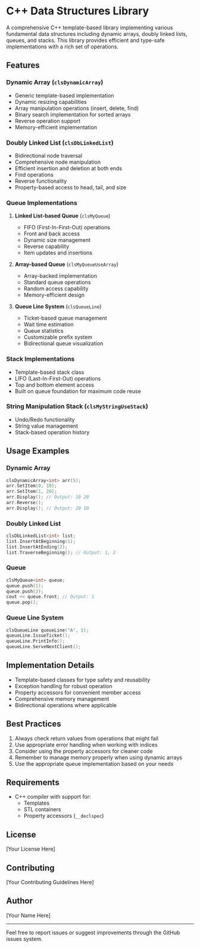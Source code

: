 # C++ Data Structures Library

A comprehensive C++ template-based library implementing various fundamental data structures including dynamic arrays, doubly linked lists, queues, and stacks. This library provides efficient and type-safe implementations with a rich set of operations.

## Features

### Dynamic Array (`clsDynamicArray`)
- Generic template-based implementation
- Dynamic resizing capabilities
- Array manipulation operations (insert, delete, find)
- Binary search implementation for sorted arrays
- Reverse operation support
- Memory-efficient implementation

### Doubly Linked List (`clsDbLinkedList`)
- Bidirectional node traversal
- Comprehensive node manipulation
- Efficient insertion and deletion at both ends
- Find operations
- Reverse functionality
- Property-based access to head, tail, and size

### Queue Implementations
1. **Linked List-based Queue** (`clsMyQueue`)
   - FIFO (First-In-First-Out) operations
   - Front and back access
   - Dynamic size management
   - Reverse capability
   - Item updates and insertions

2. **Array-based Queue** (`clsMyQueueUseArray`)
   - Array-backed implementation
   - Standard queue operations
   - Random access capability
   - Memory-efficient design

3. **Queue Line System** (`clsQueueLine`)
   - Ticket-based queue management
   - Wait time estimation
   - Queue statistics
   - Customizable prefix system
   - Bidirectional queue visualization

### Stack Implementations
- Template-based stack class
- LIFO (Last-In-First-Out) operations
- Top and bottom element access
- Built on queue foundation for maximum code reuse

### String Manipulation Stack (`clsMyStringUseStack`)
- Undo/Redo functionality
- String value management
- Stack-based operation history

## Usage Examples

### Dynamic Array
```cpp
clsDynamicArray<int> arr(5);
arr.SetItem(0, 10);
arr.SetItem(1, 20);
arr.Display(); // Output: 10 20
arr.Reverse();
arr.Display(); // Output: 20 10
```

### Doubly Linked List
```cpp
clsDbLinkedList<int> list;
list.InsertAtBeginning(1);
list.InsertAtEnding(2);
list.TraverseBeginning(); // Output: 1, 2
```

### Queue
```cpp
clsMyQueue<int> queue;
queue.push(1);
queue.push(2);
cout << queue.front; // Output: 1
queue.pop();
```

### Queue Line System
```cpp
clsQueueLine queueLine("A", 5);
queueLine.IssueTicket();
queueLine.PrintInfo();
queueLine.ServeNextClient();
```

## Implementation Details

- Template-based classes for type safety and reusability
- Exception handling for robust operation
- Property accessors for convenient member access
- Comprehensive memory management
- Bidirectional operations where applicable

## Best Practices

1. Always check return values from operations that might fail
2. Use appropriate error handling when working with indices
3. Consider using the property accessors for cleaner code
4. Remember to manage memory properly when using dynamic arrays
5. Use the appropriate queue implementation based on your needs

## Requirements

- C++ compiler with support for:
  - Templates
  - STL containers
  - Property accessors (`__declspec`)

## License

[Your License Here]

## Contributing

[Your Contributing Guidelines Here]

## Author

[Your Name Here]

---
Feel free to report issues or suggest improvements through the GitHub issues system.
